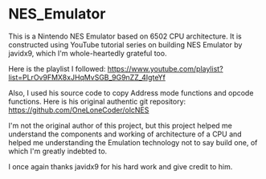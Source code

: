 # NES_Emulator
This is a Nintendo NES Emulator based on 6502 CPU architecture. It is constructed using YouTube tutorial series on building NES Emulator by javidx9, which I'm whole-heartedly grateful too.

Here is the playlist I followed:
https://www.youtube.com/playlist?list=PLrOv9FMX8xJHqMvSGB_9G9nZZ_4IgteYf

Also, I used his source code to copy Address mode functions and opcode functions.
Here is his original authentic git repository:
https://github.com/OneLoneCoder/olcNES


I'm not the original author of this project, but this project helped me understand the components and working of architecture of a CPU and helped me understanding the Emulation technology not to say build one, of which I'm greatly indebted to.

I once again thanks javidx9 for his hard work and give credit to him.